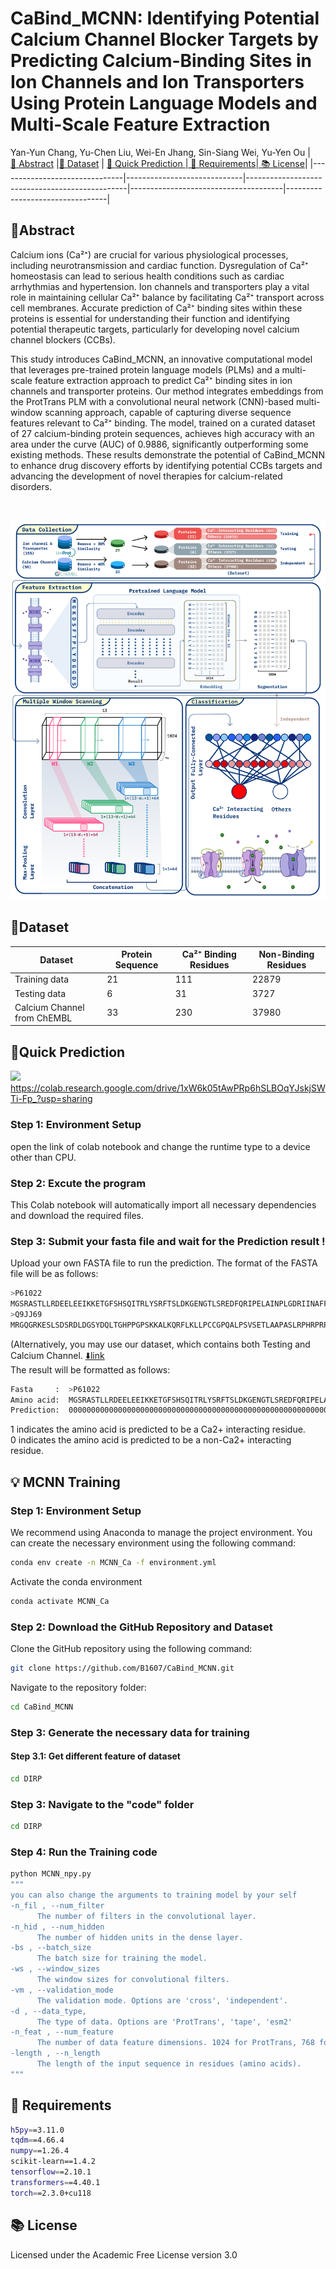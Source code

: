 # CaBind_MCNN: Identifying Potential Calcium Channel Blocker Targets by Predicting Calcium-Binding Sites in Ion Channels and Ion Transporters Using Protein Language Models and Multi-Scale Feature Extraction
Yan-Yun Chang, Yu-Chen Liu, Wei-En Jhang, Sin-Siang Wei, Yu-Yen Ou
|[ 🎇&nbsp;Abstract](#abstract) |[📃&nbsp;Dataset](#Dataset) | [ 🚀&nbsp;Quick Prediction ](#colab)|[ 💾&nbsp;Requirements](#requirement)|[ 📚&nbsp;License](#License)|
|-------------------------------|-----------------------------|------------------------------------------------|--------------------------------------|---------------------------------|
## 🎇Abstract <a name="abstract"></a>
Calcium ions (Ca²⁺) are crucial for various physiological processes, including neurotransmission and cardiac function. Dysregulation of Ca²⁺ homeostasis can lead to serious health conditions such as cardiac arrhythmias and hypertension. Ion channels and transporters play a vital role in maintaining cellular Ca²⁺ balance by facilitating Ca²⁺ transport across cell membranes. Accurate prediction of Ca²⁺ binding sites within these proteins is essential for understanding their function and identifying potential therapeutic targets, particularly for developing novel calcium channel blockers (CCBs).

This study introduces CaBind_MCNN, an innovative computational model that leverages pre-trained protein language models (PLMs) and a multi-scale feature extraction approach to predict Ca²⁺ binding sites in ion channels and transporter proteins. Our method integrates embeddings from the ProtTrans PLM with a convolutional neural network (CNN)-based multi-window scanning approach, capable of capturing diverse sequence features relevant to Ca²⁺ binding. The model, trained on a curated dataset of 27 calcium-binding protein sequences, achieves high accuracy with an area under the curve (AUC) of 0.9886, significantly outperforming some existing methods. These results demonstrate the potential of CaBind_MCNN to enhance drug discovery efforts by identifying potential CCBs targets and advancing the development of novel therapies for calcium-related disorders. 

<br>

![workflow](https://github.com/B1607/CaBind_MCNN/blob/main/figure/CaBind_workflow.png)

## 📃Dataset <a name="Dataset"></a>

| Dataset            | Protein Sequence | Ca²⁺ Binding Residues     | Non-Binding Residues     |
|--------------------|------------------|--------------------------|--------------------------|
| Training data      | 21               | 111                      | 22879                    |
| Testing data       | 6                | 31                       | 3727                     |
| Calcium Channel from ChEMBL   | 33    | 230                      | 37980                     |

## 🚀Quick Prediction <a name="colab"></a>
[<img src="https://colab.research.google.com/assets/colab-badge.svg">](https://colab.research.google.com/drive/1xW6k05tAwPRp6hSLBOqYJskjSWTi-Fp_?usp=sharing)<br>
https://colab.research.google.com/drive/1xW6k05tAwPRp6hSLBOqYJskjSWTi-Fp_?usp=sharing

### Step 1: Environment Setup
open the link of colab notebook and change the runtime type to a device other than CPU.

### Step 2: Excute the program
This Colab notebook will automatically import all necessary dependencies and download the required files.

### Step 3: Submit your fasta file and wait for the Prediction result !

Upload your own FASTA file to run the prediction.
The format of the FASTA file will be as follows:
```bash
>P61022
MGSRASTLLRDEELEEIKKETGFSHSQITRLYSRFTSLDKGENGTLSREDFQRIPELAINPLGDRIINAFFSEGEDQVNFRGFMRTLAHFRPIEDNEKSKDVNGPEPLNSRSNKLHFAFRLYDLDKDDKISRDELLQVLRMMVGVNISDEQLGSIADRTIQEADQDGDSAISFTEFVKVLEKVDVEQKMSIRFLH
>Q9JJ69
MRGQGRKESLSDSRDLDGSYDQLTGHPPGPSKKALKQRFLKLLPCCGPQALPSVSETLAAPASLRPHRPRPLDPDSVEDEFELSTVCHRPEGLEQLQEQTKFTRRELQVLYRGFKNECPSGIVNEENFKQIYSQFFPQGDSSNYATFLFNAFDTNHDGSVSFEDFVAGLSVILRGTIDDRLNWAFNLYDLNKDGCITKEEMLDIMKSIYDMMGKYTYPALREEAPREHVESFFQKMDRNKDGVVTIEEFIESCQQDENIMRSMQLFDNVI
```
(Alternatively, you may use our dataset, which contains both Testing and Calcium Channel. [⬇️link](https://github.com/B1607/CaBind_MCNN/tree/main/Colab)<br>
The result will be formatted as follows:
```bash
Fasta     :  >P61022
Amino acid:  MGSRASTLLRDEELEEIKKETGFSHSQITRLYSRFTSLDKGENGTLSREDFQRIPELAINPLGDRIINAFFSEGEDQVNFRGFMRTLAHFRPIEDNEKSKDVNGPEPLNSRSNKLHFAFRLYDLDKDDKISRDELLQVLRMMVGVNISDEQLGSIADRTIQEADQDGDSAISFTEFVKVLEKVDVEQKMSIRFLH
Prediction:  000000000000000000000000000000000000000000000000000000000000000000000000000000000000000000000000000000000000000000000000001010101000010000000000000000000000000000010101000000100000000000000000000
```
1 indicates the amino acid is predicted to be a Ca2+ interacting residue.<br>
0 indicates the amino acid is predicted to be a non-Ca2+ interacting residue.

## 💡&nbsp;MCNN Training <a name="train"></a>

### Step 1: Environment Setup

We recommend using Anaconda to manage the project environment. You can create the necessary environment using the following command:
```bash
conda env create -n MCNN_Ca -f environment.yml
```
Activate the conda environment
```bash
conda activate MCNN_Ca
```
### Step 2: Download the GitHub Repository and Dataset

Clone the GitHub repository using the following command:
```bash
git clone https://github.com/B1607/CaBind_MCNN.git
```
Navigate to the repository folder:
```bash
cd CaBind_MCNN
```
### Step 3: Generate the necessary data for training
#### Step 3.1: Get different feature of dataset
```bash
cd DIRP
```

### Step 3: Navigate to the "code" folder
```bash
cd DIRP
```
### Step 4: Run the Training code
```bash
python MCNN_npy.py
"""
you can also change the arguments to training model by your self
-n_fil , --num_filter
      The number of filters in the convolutional layer.
-n_hid , --num_hidden
      The number of hidden units in the dense layer.
-bs , --batch_size
      The batch size for training the model.
-ws , --window_sizes
      The window sizes for convolutional filters.
-vm , --validation_mode
      The validation mode. Options are 'cross', 'independent'.
-d , --data_type,
      The type of data. Options are 'ProtTrans', 'tape', 'esm2'
-n_feat , --num_feature
      The number of data feature dimensions. 1024 for ProtTrans, 768 for tape, 1280 for esm2.
-length , --n_length
      The length of the input sequence in residues (amino acids).
"""
```

## 💾&nbsp;Requirements <a name="requirement"></a>
```bash
h5py==3.11.0
tqdm==4.66.4
numpy==1.26.4
scikit-learn==1.4.2
tensorflow==2.10.1
transformers==4.40.1
torch==2.3.0+cu118
```

## 📚&nbsp;License <a name="License"></a>
Licensed under the Academic Free License version 3.0
